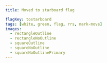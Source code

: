 ```yaml
---
title: Moved to starboard flag

flagKey: tostarboard
tags: [white, green, flag, rrs, mark-move]
images:
  - rectangleOutline
  - rectangleNoOutline
  - squareOutline
  - squareNoOutline
  - squareNoOutlinePrimary
---
```

